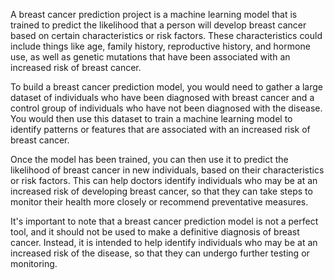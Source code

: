 A breast cancer prediction project is a machine learning model that is trained to predict the likelihood that a person will develop breast cancer based on certain characteristics or risk factors. These characteristics could include things like age, family history, reproductive history, and hormone use, as well as genetic mutations that have been associated with an increased risk of breast cancer.

To build a breast cancer prediction model, you would need to gather a large dataset of individuals who have been diagnosed with breast cancer and a control group of individuals who have not been diagnosed with the disease. You would then use this dataset to train a machine learning model to identify patterns or features that are associated with an increased risk of breast cancer.

Once the model has been trained, you can then use it to predict the likelihood of breast cancer in new individuals, based on their characteristics or risk factors. This can help doctors identify individuals who may be at an increased risk of developing breast cancer, so that they can take steps to monitor their health more closely or recommend preventative measures.

It's important to note that a breast cancer prediction model is not a perfect tool, and it should not be used to make a definitive diagnosis of breast cancer. Instead, it is intended to help identify individuals who may be at an increased risk of the disease, so that they can undergo further testing or monitoring.
